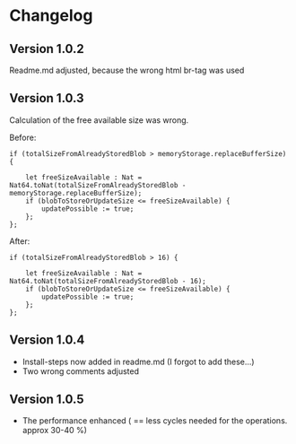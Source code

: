 # Changelog

## Version 1.0.2 

Readme.md adjusted, because the wrong html br-tag was used

## Version 1.0.3

Calculation of the free available size was wrong.

Before:

    if (totalSizeFromAlreadyStoredBlob > memoryStorage.replaceBufferSize) {

        let freeSizeAvailable : Nat = Nat64.toNat(totalSizeFromAlreadyStoredBlob - memoryStorage.replaceBufferSize);                           
        if (blobToStoreOrUpdateSize <= freeSizeAvailable) {
            updatePossible := true;
        };
    };

 After:

    if (totalSizeFromAlreadyStoredBlob > 16) {

        let freeSizeAvailable : Nat = Nat64.toNat(totalSizeFromAlreadyStoredBlob - 16);                           
        if (blobToStoreOrUpdateSize <= freeSizeAvailable) {
            updatePossible := true;
        };
    };

## Version 1.0.4

- Install-steps now added in readme.md (I forgot to add these...)
- Two wrong comments adjusted

## Version 1.0.5
- The performance enhanced ( == less cycles needed for the operations. approx 30-40 %)
